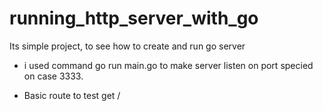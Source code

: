 # running_http_server_with_go

Its simple project, to see how to create and run go server

- i used command go run main.go to make server listen on port specied on case 3333.

- Basic route to test get /
